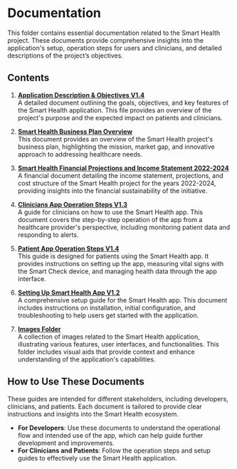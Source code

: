 # Documentation

This folder contains essential documentation related to the Smart Health project. These documents provide comprehensive insights into the application's setup, operation steps for users and clinicians, and detailed descriptions of the project’s objectives.

## Contents

1. **[Application Description & Objectives V1.4](./documentation/Smart_Health_Application_Description_and_Objectives_v1.4.pdf)**  
   A detailed document outlining the goals, objectives, and key features of the Smart Health application. This file provides an overview of the project's purpose and the expected impact on patients and clinicians.

2. **[Smart Health Business Plan Overview](./documentation/Smart_Health_Business_Plan_Overview.pdf)**  
   This document provides an overview of the Smart Health project's business plan, highlighting the mission, market gap, and innovative approach to addressing healthcare needs.

3. **[Smart Health Financial Projections and Income Statement 2022-2024](./documentation/Smart_Health_Financial_Projections_and_Income_Statement_2022-2024.pdf)**  
   A financial document detailing the income statement, projections, and cost structure of the Smart Health project for the years 2022-2024, providing insights into the financial sustainability of the initiative.

4. **[Clinicians App Operation Steps V1.3](./documentation/Clinicians%20App%20Operation%20Steps%20V1.3.pdf)**  
   A guide for clinicians on how to use the Smart Health app. This document covers the step-by-step operation of the app from a healthcare provider's perspective, including monitoring patient data and responding to alerts.

5. **[Patient App Operation Steps V1.4](./documentation/Patient%20App%20Operation%20Steps%20V1.4.pdf)**  
   This guide is designed for patients using the Smart Health app. It provides instructions on setting up the app, measuring vital signs with the Smart Check device, and managing health data through the app interface.

6. **[Setting Up Smart Health App V1.2](./documentation/Setting%20up%20smarthealth%20App%20V1.2.pdf)**  
   A comprehensive setup guide for the Smart Health app. This document includes instructions on installation, initial configuration, and troubleshooting to help users get started with the application.

7. **[Images Folder](./documentation/images/README.md)**  
   A collection of images related to the Smart Health application, illustrating various features, user interfaces, and functionalities. This folder includes visual aids that provide context and enhance understanding of the application's capabilities.

## How to Use These Documents

These guides are intended for different stakeholders, including developers, clinicians, and patients. Each document is tailored to provide clear instructions and insights into the Smart Health ecosystem.

- **For Developers**: Use these documents to understand the operational flow and intended use of the app, which can help guide further development and improvements.
- **For Clinicians and Patients**: Follow the operation steps and setup guides to effectively use the Smart Health application.
